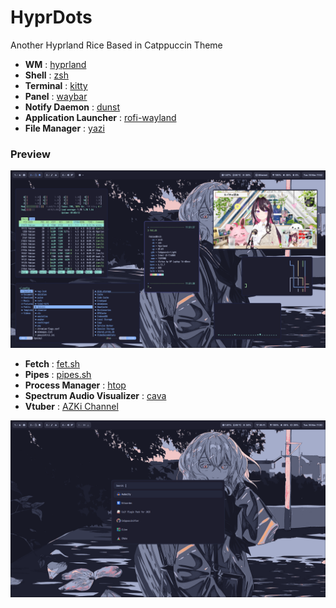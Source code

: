 # HyprDots

Another Hyprland Rice Based in Catppuccin Theme

- **WM** : [hyprland](https://github.com/hyprwm/Hyprland)
- **Shell** : [zsh](https://wiki.archlinux.org/index.php/zsh)
- **Terminal** : [kitty](https://github.com/kovidgoyal/kitty)
- **Panel** : [waybar](https://github.com/Alexays/Waybar)
- **Notify Daemon** : [dunst](https://wiki.archlinux.org/index.php/Dunst)
- **Application Launcher** : [rofi-wayland](https://github.com/in0ni/rofi-wayland)
- **File Manager** : [yazi](https://github.com/sxyazi/yazi)

### Preview

![alt text](https://github.com/hayakushi/HyprDots/blob/main/source/scr1.png)

- **Fetch** : [fet.sh](https://github.com/eepykate/fet.sh)
- **Pipes** : [pipes.sh](https://github.com/pipeseroni/pipes.sh)
- **Process Manager** : [htop](https://github.com/htop-dev/htop)
- **Spectrum Audio Visualizer** : [cava](https://github.com/karlstav/cava)
- **Vtuber** : [AZKi Channel](https://youtube.com/@azki)

![alt text](https://github.com/hayakushi/HyprDots/blob/main/source/scr2.png)
